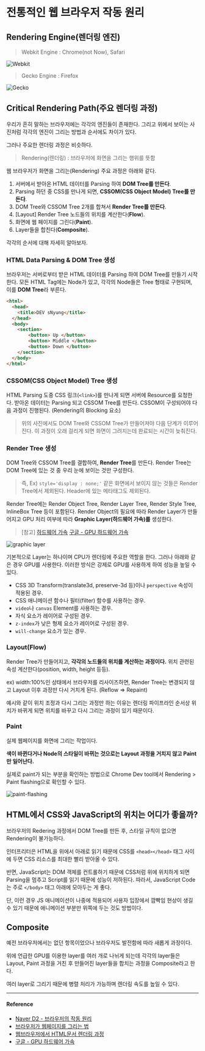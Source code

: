 # 전통적인 웹 브라우저 작동 원리

## Rendering Engine(렌더링 엔진)

> Webkit Engine : Chrome(not Now), Safari

![Webkit](https://github.com/SeonHyungJo/FrontEnd-Dev/blob/master/assets/image/Webkit.png?raw=true)

> Gecko Engine : Firefox

![Gecko](https://github.com/SeonHyungJo/FrontEnd-Dev/blob/master/assets/image/Gecko.jpg?raw=true)

## Critical Rendering Path(주요 렌더링 과정)

우리가 흔히 말하는 브라우저에는 각각의 엔진들이 존재한다. 그리고 위에서 보이는 사진처럼 각각의 엔진이 그리는 방법과 순서에도 차이가 있다.

그러나 주요한 렌더링 과정은 비슷하다.

> Rendering(렌더링) : 브라우저에 화면을 그리는 행위를 뜻함

웹 브라우저가 화면을 그리는(Rendering) 주요 과정은 아래와 같다.

1. 서버에서 받아온 HTML 데이터를 Parsing 하여 **DOM Tree를 만든다**.
2. Parsing 하던 중 CSS를 만나게 되면, **CSSOM(CSS Object Model) Tree를 만든다**.
3. DOM Tree와 CSSOM Tree 2개를 합쳐서 **Render Tree를 만든다**.
4. [Layout] Render Tree 노드들의 위치를 계산한다(**Flow**).
5. 화면에 웹 페이지를 그린다(**Paint**).
6. Layer들을 합친다(**Composite**).

<!-- Reflow Repain와 관련된 내용의 링크가 들어가면 좋겠다. -->

각각의 순서에 대해 자세히 알아보자.

### HTML Data Parsing & DOM Tree 생성

브라우저는 서버로부터 받은 HTML 데이터를 Parsing 하여 DOM Tree를 만들기 시작한다.
모든 HTML Tag에는 Node가 있고, 각각의 Node들은 Tree 형태로 구현되며, 이를 **DOM Tree**라 부른다.

```html
<html>
  <head>
    <title>DEV sNyung</title>
  </head>
  <body>
    <section>
        <button> Up </button>
        <button> Middle </button>
        <button> Down </button>
    </section>
  </body>
</html>
```

### CSSOM(CSS Object Model) Tree 생성

HTML Parsing 도중 CSS 링크(`<link>`)를 만나게 되면 서버에 Resource를 요청한다. 받아온 데이터는 Parsing 되고 CSSOM Tree를 만든다.
CSSOM이 구성되어야 다음 과정이 진행된다. (Rendering의 Blocking 요소)

> 위의 사진에서도 DOM Tree와 CSSOM Tree가 만들어져야 다음 단계가 이루어진다. 이 과정이 오래 걸리게 되면 화면이 그려지는데 완료되는 시간이 늦춰진다.

### Render Tree 생성

DOM Tree와 CSSOM Tree를 결합하여, **Render Tree**를 만든다. Render Tree는 DOM Tree에 있는 것 중 우리 눈에 보이는 것만 구성한다.

> 즉, Ex) `style='display : none;'` 같은 화면에서 보이지 않는 것들은 Render Tree에서 제외된다. Header에 있는 메타태그도 제외된다.

Render Tree에는 Render Object Tree, Render Layer Tree, Render Style Tree, InlineBox Tree 등이 포함된다.
Render Object의 필요에 따라 Render Layer가 만들어지고 GPU 처리 여부에 따라 **Graphic Layer(하드웨어 가속)를** 생성한다.

> [참고] [하드웨어 가속](https://github.com/SeonHyungJo/FE-Dev-Note/blob/master/Browser/%ED%95%98%EB%93%9C%EC%9B%A8%EC%96%B4_%EA%B0%80%EC%86%8D%ED%99%94.md)
> [구글 - GPU 하드웨어 가속](https://www.chromium.org/developers/design-documents/gpu-accelerated-compositing-in-chrome)

![graphic layer](https://user-images.githubusercontent.com/24274424/94832286-ae199280-0448-11eb-85c0-f9f3ffaca7e0.png)

기본적으로 Layer는 하나이며 CPU가 렌더링에 주요한 역할을 한다. 그러나 아래와 같은 경우 GPU를 사용한다. 이러한 방식은 강제로 GPU를 사용하게 하여 성능을 높일 수 있다.

- CSS 3D Transform(translate3d, preserve-3d 등)이나 `perspective` 속성이 적용된 경우.
- CSS 애니메이션 함수나 필터(filter) 함수를 사용하는 경우.
- `video`나 `canvas` Element를 사용하는 경우.
- 자식 요소가 레이어로 구성된 경우.
- `z-index`가 낮은 형제 요소가 레이어로 구성된 경우.
- `will-change` 요소가 있는 경우.

### Layout(Flow)

Render Tree가 만들어지고, **각각의 노드들의 위치를 계산하는 과정이다.**
위치 관련된 속성 계산한다(position, width, height 등등).

ex) width:100%인 상태에서 브라우저를 리사이즈하면, Render Tree는 변경되지 않고 Layout 이후 과정만 다시 거치게 된다. (Reflow => Repaint)

예시와 같이 위치 조정과 다시 그리는 과정만 하는 이유는 렌더링 파이프라인 순서상 위치가 바뀌게 되면 위치를 바꾸고 다시 그리는 과정이 있기 때문이다.

### Paint

실제 웹페이지를 화면에 그리는 작업이다.

**색이 바뀐다거나 Node의 스타일이 바뀌는 것으로는 Layout 과정을 거치지 않고 Paint만 일어난다.**

실제로 paint가 되는 부분을 확인하는 방법으로 Chrome Dev tool에서 Rendering > Paint flashing으로 확인할 수 있다.

![paint-flashing](https://user-images.githubusercontent.com/24274424/94834060-db674000-044a-11eb-8763-57d694381a7a.gif)

## HTML에서 CSS와 JavaScript의 위치는 어디가 좋을까?

브라우저의 Redering 과정에서 DOM Tree를 만든 후, 스타일 규칙이 없으면 Rendering이 불가능하다.

인터프리터은 HTML을 위에서 아래로 읽기 때문에 CSS를 `<head></head>` 태그 사이에 두면 CSS 리소스를 최대한 빨리 받아올 수 있다.

반면, JavaScript는 DOM 객체를 컨트롤하기 때문에 CSS처럼 위에 위치하게 되면 Parsing을 멈추고 Script를 읽기 때문에 성능이 저하된다. 따라서, JavaScript Code는 주로 `</body>` 태그 아래에 모아두는 게 좋다.

단, 이런 경우 JS 애니메이션이 나중에 적용되어 사용자 입장에서 깜빡임 현상이 생길 수 있기 때문에 애니메이션 부분만 위쪽에 두는 것도 방법이다.

## Composite

예전 브라우저에서는 없던 항목이었으나 브라우저도 발전함에 따라 새롭게 과정이다. 

위에 언급한 GPU를 이용한 layer를 여러 개로 나뉘게 되는데 각각의 layer들은 Layout, Paint 과정을 거친 후 만들어진 layer들을 합치는 과정을 Composite라고 한다. 

여러 layer로 그리기 때문에 병렬 처리가 가능하며 렌더링 속도를 높일 수 있다.

---

#### Reference

- [Naver D2 - 브라우저의 작동 원리](http://d2.naver.com/helloworld/59361)
- [브라우저가 웹페이지를 그리는 법](https://isme2n.github.io/devlog/2017/07/06/browser-rendering/)
- [웹브라우저에서 HTML문서 렌더링 과정](http://jeong-pro.tistory.com/90)
- [구글 - GPU 하드웨어 가속](https://www.chromium.org/developers/design-documents/gpu-accelerated-compositing-in-chrome)